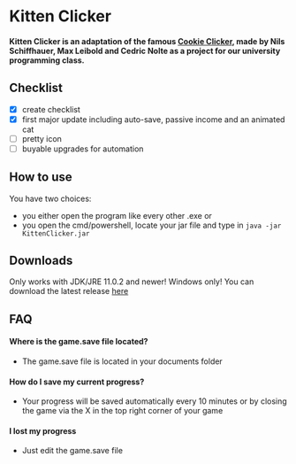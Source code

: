 # Kitten Clicker

#### Kitten Clicker is an adaptation of the famous [Cookie Clicker](https://orteil.dashnet.org/cookieclicker/), made by Nils Schiffhauer, Max Leibold and Cedric Nolte as a project for our university programming class.
## Checklist
- [x] create checklist
- [x] first major update including auto-save, passive income and an animated cat
- [ ] pretty icon
- [ ] buyable upgrades for automation
## How to use
You have two choices: 
- you either open the program like every other .exe or
- you open the cmd/powershell, locate your jar file and type in
```java -jar KittenClicker.jar```


## Downloads
Only works with JDK/JRE 11.0.2 and newer!
Windows only!
You can download the latest release [here](https://github.com/etlon/hs-fulda-ERROR40game/releases)

## FAQ
#### Where is the game.save file located?
- The game.save file is located in your documents folder
#### How do I save my current progress?
- Your progress will be saved automatically every 10 minutes or by closing the game via the X in the top right corner of your game
#### I lost my progress
- Just edit the game.save file
